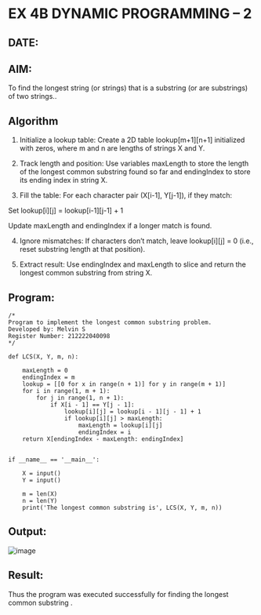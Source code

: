 # EX 4B DYNAMIC PROGRAMMING – 2
## DATE:
## AIM:
To find the longest string (or strings) that is a substring (or are substrings) of two strings..



## Algorithm
1. Initialize a lookup table:
   Create a 2D table lookup[m+1][n+1] initialized with zeros, where m and n are lengths of strings X and Y.

2. Track length and position:
   Use variables maxLength to store the length of the longest common substring found so far and endingIndex to store its ending index in string X.

3. Fill the table:
  For each character pair (X[i-1], Y[j-1]), if they match:

  Set lookup[i][j] = lookup[i-1][j-1] + 1

  Update maxLength and endingIndex if a longer match is found.

4. Ignore mismatches:
   If characters don’t match, leave lookup[i][j] = 0 (i.e., reset substring length at that position).

5. Extract result:
   Use endingIndex and maxLength to slice and return the longest common substring from string X.   

## Program:
```
/*
Program to implement the longest common substring problem.
Developed by: Melvin S
Register Number: 212222040098
*/
```
```
def LCS(X, Y, m, n):
 
    maxLength = 0           
    endingIndex = m         
    lookup = [[0 for x in range(n + 1)] for y in range(m + 1)]
    for i in range(1, m + 1):
        for j in range(1, n + 1):
            if X[i - 1] == Y[j - 1]:
                lookup[i][j] = lookup[i - 1][j - 1] + 1
                if lookup[i][j] > maxLength:
                    maxLength = lookup[i][j]
                    endingIndex = i
    return X[endingIndex - maxLength: endingIndex]
 
 
if __name__ == '__main__':
 
    X = input()
    Y = input()
 
    m = len(X)
    n = len(Y)
    print('The longest common substring is', LCS(X, Y, m, n))
```
## Output:

![image](https://github.com/user-attachments/assets/f63d9035-d0d7-4e5d-9c48-9cef41dc8a79)



## Result:
Thus the program was executed successfully for finding the longest common substring .
